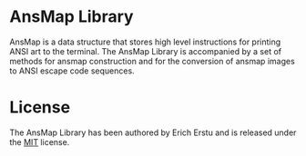 # AnsMap Library ###############################################################

AnsMap is a data structure that stores high level instructions for printing ANSI
art to the terminal. The AnsMap Library is accompanied by a set of methods for
ansmap construction and for the conversion of ansmap images to ANSI escape code
sequences.


# License ######################################################################

The AnsMap Library has been authored by Erich Erstu and is released under the
[MIT](LICENSE) license.
